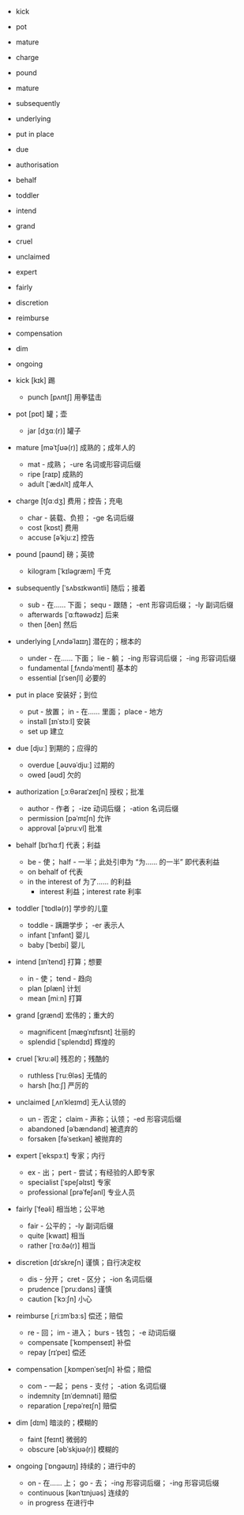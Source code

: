 
- kick
- pot
- mature
- charge
- pound
- mature
- subsequently
- underlying
- put in place
- due
- authorisation
- behalf
- toddler
- intend
- grand
- cruel
- unclaimed
- expert
- fairly
- discretion
- reimburse
- compensation
- dim
- ongoing


- kick [kɪk] 踢
    - punch [pʌntʃ] 用拳猛击
- pot [pɒt] 罐；壶
    - jar [dʒɑː(r)] 罐子
- mature [məˈtʃʊə(r)] 成熟的；成年人的
    - mat - 成熟； -ure 名词或形容词后缀
    - ripe [raɪp] 成熟的
    - adult [ˈædʌlt] 成年人
- charge [tʃɑːdʒ] 费用；控告；充电
    - char - 装载、负担； -ge 名词后缀
    - cost [kɒst] 费用
    - accuse [əˈkjuːz] 控告
- pound [paʊnd] 磅；英镑
    - kilogram [ˈkɪləɡræm] 千克
- subsequently [ˈsʌbsɪkwəntli] 随后；接着
    - sub - 在…… 下面； sequ - 跟随； -ent 形容词后缀； -ly 副词后缀
    - afterwards [ˈɑːftəwədz] 后来
    - then [ðen] 然后
- underlying [ˌʌndəˈlaɪɪŋ] 潜在的；根本的
    - under - 在…… 下面； lie - 躺； -ing 形容词后缀； -ing 形容词后缀
    - fundamental [ˌfʌndəˈmentl] 基本的
    - essential [ɪˈsenʃl] 必要的
- put in place 安装好；到位
    - put - 放置； in - 在…… 里面； place - 地方
    - install [ɪnˈstɔːl] 安装
    - set up 建立
- due [djuː] 到期的；应得的
    - overdue [ˌəʊvəˈdjuː] 过期的
    - owed [əʊd] 欠的
- authorization [ˌɔːθəraɪˈzeɪʃn] 授权；批准
    - author - 作者； -ize 动词后缀； -ation 名词后缀
    - permission [pəˈmɪʃn] 允许
    - approval [əˈpruːvl] 批准
- behalf [bɪˈhɑːf] 代表；利益
    - be - 使； half - 一半；此处引申为 “为…… 的一半” 即代表利益
    - on behalf of 代表
    - in the interest of 为了…… 的利益
        - interest 利益；interest rate 利率
- toddler [ˈtɒdlə(r)] 学步的儿童
    - toddle - 蹒跚学步； -er 表示人
    - infant [ˈɪnfənt] 婴儿
    - baby [ˈbeɪbi] 婴儿
- intend [ɪnˈtend] 打算；想要
    - in - 使； tend - 趋向
    - plan [plæn] 计划
    - mean [miːn] 打算
- grand [ɡrænd] 宏伟的；重大的
    - magnificent [mæɡˈnɪfɪsnt] 壮丽的
    - splendid [ˈsplendɪd] 辉煌的
- cruel [ˈkruːəl] 残忍的；残酷的
    - ruthless [ˈruːθləs] 无情的
    - harsh [hɑːʃ] 严厉的
- unclaimed [ˌʌnˈkleɪmd] 无人认领的
    - un - 否定； claim - 声称；认领； -ed 形容词后缀
    - abandoned [əˈbændənd] 被遗弃的
    - forsaken [fəˈseɪkən] 被抛弃的
- expert [ˈekspɜːt] 专家；内行
    - ex - 出； pert - 尝试；有经验的人即专家
    - specialist [ˈspeʃəlɪst] 专家
    - professional [prəˈfeʃənl] 专业人员
- fairly [ˈfeəli] 相当地；公平地
    - fair - 公平的； -ly 副词后缀
    - quite [kwaɪt] 相当
    - rather [ˈrɑːðə(r)] 相当
- discretion [dɪˈskreʃn] 谨慎；自行决定权
    - dis - 分开； cret - 区分； -ion 名词后缀
    - prudence [ˈpruːdəns] 谨慎
    - caution [ˈkɔːʃn] 小心
- reimburse [ˌriːɪmˈbɜːs] 偿还；赔偿
    - re - 回； im - 进入； burs - 钱包； -e 动词后缀
    - compensate [ˈkɒmpenseɪt] 补偿
    - repay [rɪˈpeɪ] 偿还
- compensation [ˌkɒmpenˈseɪʃn] 补偿；赔偿
    - com - 一起； pens - 支付； -ation 名词后缀
    - indemnity [ɪnˈdemnəti] 赔偿
    - reparation [ˌrepəˈreɪʃn] 赔偿
- dim [dɪm] 暗淡的；模糊的
    - faint [feɪnt] 微弱的
    - obscure [əbˈskjʊə(r)] 模糊的
- ongoing [ˈɒnɡəʊɪŋ] 持续的；进行中的
    - on - 在…… 上； go - 去； -ing 形容词后缀； -ing 形容词后缀
    - continuous [kənˈtɪnjuəs] 连续的
    - in progress 在进行中